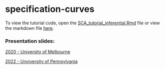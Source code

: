 # specification-curves

To view the tutorial code, open the [SCA_tutorial_inferential.Rmd](SCA_tutorial_inferential.Rmd) file or view the markdown file [here](https://dcosme.github.io/specification-curves/SCA_tutorial_inferential). 

### Presentation slides:

[2020 - University of Melbourne](https://dcosme.github.io/specification-curves/SCA_tutorial_inferential_presentation)

[2022 - Unviversity of Pennsylvania](https://dcosme.github.io/specification-curves/SCA_tutorial_2022)
